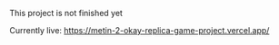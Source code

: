 This project is not finished yet

Currently live: https://metin-2-okay-replica-game-project.vercel.app/
